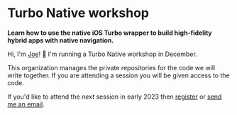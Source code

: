 # Turbo Native workshop

**Learn how to use the native iOS Turbo wrapper to build high-fidelity hybrid apps with native navigation.**

Hi, I'm [Joe](https://masilotti.com)! 👋 I'm running a Turbo Native workshop in December.

This organization manages the private repositories for the code we will write together. If you are attending a session you will be given access to the code.

If you'd like to attend the _next_ session in early 2023 then [register](https://masilotti.com/turbo-native-workshop/) or [send me an email](mailto:joe@masilotti.com).
